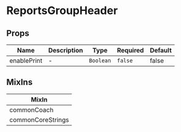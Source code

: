 # ReportsGroupHeader

## Props

<!-- @vuese:ReportsGroupHeader:props:start -->
|Name|Description|Type|Required|Default|
|---|---|---|---|---|
|enablePrint|-|`Boolean`|`false`|false|

<!-- @vuese:ReportsGroupHeader:props:end -->


## MixIns

<!-- @vuese:ReportsGroupHeader:mixIns:start -->
|MixIn|
|---|
|commonCoach|
|commonCoreStrings|

<!-- @vuese:ReportsGroupHeader:mixIns:end -->
